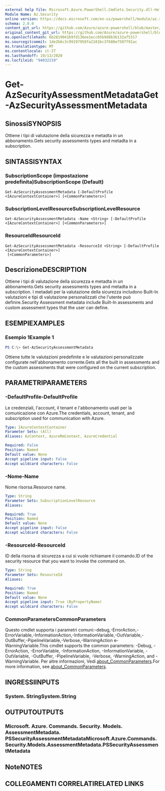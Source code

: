 ```yaml
---
external help file: Microsoft.Azure.PowerShell.Cmdlets.Security.dll-Help.xml
Module Name: Az.Security
online version: https://docs.microsoft.com/en-us/powershell/module/az.security/Get-AzSecurityAssessmentMetadata
schema: 2.0.0
content_git_url: https://github.com/Azure/azure-powershell/blob/master/src/Security/Security/help/Get-AzSecurityAssessmentMetadata.md
original_content_git_url: https://github.com/Azure/azure-powershell/blob/master/src/Security/Security/help/Get-AzSecurityAssessmentMetadata.md
ms.openlocfilehash: 6b2819041b9fd136ee1ecc65b9d8b36132af5317
ms.sourcegitcommit: 1de2b6c3c99197958fa2101bc37680e7507f91ac
ms.translationtype: MT
ms.contentlocale: it-IT
ms.lasthandoff: 10/13/2020
ms.locfileid: "94032219"
---
```

# <span data-ttu-id="fc42b-101">Get-AzSecurityAssessmentMetadata</span><span class="sxs-lookup"><span data-stu-id="fc42b-101">Get-AzSecurityAssessmentMetadata</span></span>

## <span data-ttu-id="fc42b-102">Sinossi</span><span class="sxs-lookup"><span data-stu-id="fc42b-102">SYNOPSIS</span></span>
<span data-ttu-id="fc42b-103">Ottiene i tipi di valutazione della sicurezza e metadta in un abbonamento.</span><span class="sxs-lookup"><span data-stu-id="fc42b-103">Gets security assessments types and metadta in a subscription.</span></span>

## <span data-ttu-id="fc42b-104">SINTASSI</span><span class="sxs-lookup"><span data-stu-id="fc42b-104">SYNTAX</span></span>

### <span data-ttu-id="fc42b-105">SubscriptionScope (impostazione predefinita)</span><span class="sxs-lookup"><span data-stu-id="fc42b-105">SubscriptionScope (Default)</span></span>
```
Get-AzSecurityAssessmentMetadata [-DefaultProfile <IAzureContextContainer>] [<CommonParameters>]
```

### <span data-ttu-id="fc42b-106">SubscriptionLevelResource</span><span class="sxs-lookup"><span data-stu-id="fc42b-106">SubscriptionLevelResource</span></span>
```
Get-AzSecurityAssessmentMetadata -Name <String> [-DefaultProfile <IAzureContextContainer>] [<CommonParameters>]
```

### <span data-ttu-id="fc42b-107">ResourceId</span><span class="sxs-lookup"><span data-stu-id="fc42b-107">ResourceId</span></span>
```
Get-AzSecurityAssessmentMetadata -ResourceId <String> [-DefaultProfile <IAzureContextContainer>]
 [<CommonParameters>]
```

## <span data-ttu-id="fc42b-108">Descrizione</span><span class="sxs-lookup"><span data-stu-id="fc42b-108">DESCRIPTION</span></span>
<span data-ttu-id="fc42b-109">Ottiene i tipi di valutazione della sicurezza e metadta in un abbonamento.</span><span class="sxs-lookup"><span data-stu-id="fc42b-109">Gets security assessments types and metadta in a subscription.</span></span> <span data-ttu-id="fc42b-110">I metadati per la valutazione della sicurezza includono Built-In valutazioni e tipi di valutazione personalizzati che l'utente può definire.</span><span class="sxs-lookup"><span data-stu-id="fc42b-110">Security Assessment metadata include Built-In assessments and custom assessment types that the user can define.</span></span>

## <span data-ttu-id="fc42b-111">ESEMPI</span><span class="sxs-lookup"><span data-stu-id="fc42b-111">EXAMPLES</span></span>

### <span data-ttu-id="fc42b-112">Esempio 1</span><span class="sxs-lookup"><span data-stu-id="fc42b-112">Example 1</span></span>
```powershell
PS C:\> Get-AzSecurityAssessmentMetadata
```

<span data-ttu-id="fc42b-113">Ottiene tutte le valutazioni predefinite e le valutazioni personalizzate configurate nell'abbonamento corrente.</span><span class="sxs-lookup"><span data-stu-id="fc42b-113">Gets all the built in assessments and the custom assessments that were configured on the current subscription.</span></span>

## <span data-ttu-id="fc42b-114">PARAMETRI</span><span class="sxs-lookup"><span data-stu-id="fc42b-114">PARAMETERS</span></span>

### <span data-ttu-id="fc42b-115">-DefaultProfile</span><span class="sxs-lookup"><span data-stu-id="fc42b-115">-DefaultProfile</span></span>
<span data-ttu-id="fc42b-116">Le credenziali, l'account, il tenant e l'abbonamento usati per la comunicazione con Azure.</span><span class="sxs-lookup"><span data-stu-id="fc42b-116">The credentials, account, tenant, and subscription used for communication with Azure.</span></span>

```yaml
Type: IAzureContextContainer
Parameter Sets: (All)
Aliases: AzContext, AzureRmContext, AzureCredential

Required: False
Position: Named
Default value: None
Accept pipeline input: False
Accept wildcard characters: False
```

### <span data-ttu-id="fc42b-117">-Nome</span><span class="sxs-lookup"><span data-stu-id="fc42b-117">-Name</span></span>
<span data-ttu-id="fc42b-118">Nome risorsa.</span><span class="sxs-lookup"><span data-stu-id="fc42b-118">Resource name.</span></span>

```yaml
Type: String
Parameter Sets: SubscriptionLevelResource
Aliases:

Required: True
Position: Named
Default value: None
Accept pipeline input: False
Accept wildcard characters: False
```

### <span data-ttu-id="fc42b-119">-ResourceId</span><span class="sxs-lookup"><span data-stu-id="fc42b-119">-ResourceId</span></span>
<span data-ttu-id="fc42b-120">ID della risorsa di sicurezza a cui si vuole richiamare il comando.</span><span class="sxs-lookup"><span data-stu-id="fc42b-120">ID of the security resource that you want to invoke the command on.</span></span>

```yaml
Type: String
Parameter Sets: ResourceId
Aliases:

Required: True
Position: Named
Default value: None
Accept pipeline input: True (ByPropertyName)
Accept wildcard characters: False
```

### <span data-ttu-id="fc42b-121">CommonParameters</span><span class="sxs-lookup"><span data-stu-id="fc42b-121">CommonParameters</span></span>
<span data-ttu-id="fc42b-122">Questo cmdlet supporta i parametri comuni:-debug,-ErrorAction,-ErrorVariable,-InformationAction,-InformationVariable,-OutVariable,-OutBuffer,-PipelineVariable,-Verbose,-WarningAction e-WarningVariable.</span><span class="sxs-lookup"><span data-stu-id="fc42b-122">This cmdlet supports the common parameters: -Debug, -ErrorAction, -ErrorVariable, -InformationAction, -InformationVariable, -OutVariable, -OutBuffer, -PipelineVariable, -Verbose, -WarningAction, and -WarningVariable.</span></span> <span data-ttu-id="fc42b-123">Per altre informazioni, Vedi [about_CommonParameters](http://go.microsoft.com/fwlink/?LinkID=113216).</span><span class="sxs-lookup"><span data-stu-id="fc42b-123">For more information, see [about_CommonParameters](http://go.microsoft.com/fwlink/?LinkID=113216).</span></span>

## <span data-ttu-id="fc42b-124">INGRESSI</span><span class="sxs-lookup"><span data-stu-id="fc42b-124">INPUTS</span></span>

### <span data-ttu-id="fc42b-125">System. String</span><span class="sxs-lookup"><span data-stu-id="fc42b-125">System.String</span></span>

## <span data-ttu-id="fc42b-126">OUTPUT</span><span class="sxs-lookup"><span data-stu-id="fc42b-126">OUTPUTS</span></span>

### <span data-ttu-id="fc42b-127">Microsoft. Azure. Commands. Security. Models. AssessmentMetadata. PSSecurityAssessmentMetadata</span><span class="sxs-lookup"><span data-stu-id="fc42b-127">Microsoft.Azure.Commands.Security.Models.AssessmentMetadata.PSSecurityAssessmentMetadata</span></span>

## <span data-ttu-id="fc42b-128">Note</span><span class="sxs-lookup"><span data-stu-id="fc42b-128">NOTES</span></span>

## <span data-ttu-id="fc42b-129">COLLEGAMENTI CORRELATI</span><span class="sxs-lookup"><span data-stu-id="fc42b-129">RELATED LINKS</span></span>
